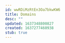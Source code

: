 ```yaml
---
id: wwRDiMzRtEn3Oa7bkwKW6
title: Domains
desc: ""
updated: 1637348800827
created: 1637277460938
stub: true
---
```

